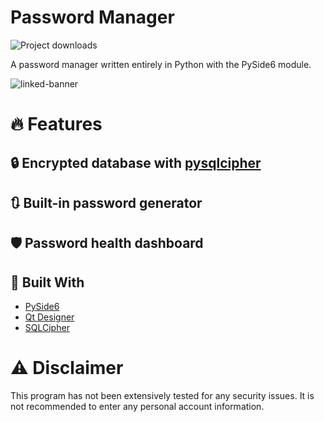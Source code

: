 # Password Manager
![Project downloads](https://img.shields.io/github/downloads/EmueI/password-manager/total)

 A password manager written entirely in Python with the PySide6 module. 

![linked-banner](https://i.ibb.co/4JBRMt7/Screenshot-2022-03-11-162837.png)


# 🔥 Features

## 🔒 Encrypted database with [pysqlcipher](https://pypi.org/project/pysqlcipher/)

## 🔃 Built-in password generator 

## 🛡️ Password health dashboard

## 🍔 Built With
- [PySide6](https://pypi.org/project/PySide6/)
- [Qt Designer](https://doc.qt.io/qt-5/qtdesigner-manual.html)
- [SQLCipher](https://www.zetetic.net/sqlcipher/)


# ⚠️ Disclaimer

This program has not been extensively tested for any security issues.
It is not recommended to enter any personal account information. 
